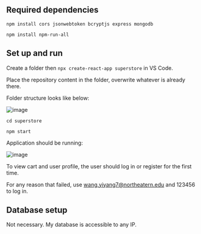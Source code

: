 ## Required dependencies

`npm install cors jsonwebtoken bcryptjs express mongodb`

`npm install npm-run-all`

## Set up and run

Create a folder then `npx create-react-app superstore` in VS Code. 

Place the repository content in the folder, overwrite whatever is already there. 

Folder structure looks like below: 

![image](https://github.com/user-attachments/assets/5f095a6d-b125-4b06-b72c-c8a132ddfe10)

`cd superstore`

`npm start`

Application should be running: 

![image](https://github.com/user-attachments/assets/5a5e089f-8158-471a-95b0-9c236026714d)

To view cart and user profile, the user should log in or register for the first time. 

For any reason that failed, use wang.yiyang7@northeatern.edu and 123456 to log in.

## Database setup

Not necessary. My database is accessible to any IP. 

